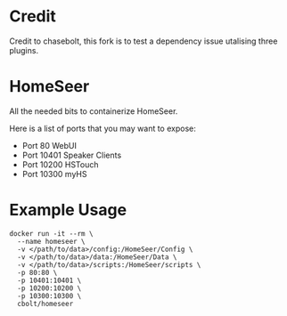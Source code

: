 # Credit
Credit to chasebolt, this fork is to test a dependency issue utalising three plugins.

# HomeSeer
All the needed bits to containerize HomeSeer.

Here is a list of ports that you may want to expose:
- Port 80 WebUI
- Port 10401 Speaker Clients
- Port 10200 HSTouch
- Port 10300 myHS

# Example Usage
```
docker run -it --rm \
  --name homeseer \
  -v </path/to/data>/config:/HomeSeer/Config \
  -v </path/to/data>/data:/HomeSeer/Data \
  -v </path/to/data>/scripts:/HomeSeer/scripts \
  -p 80:80 \
  -p 10401:10401 \
  -p 10200:10200 \
  -p 10300:10300 \
  cbolt/homeseer
```
